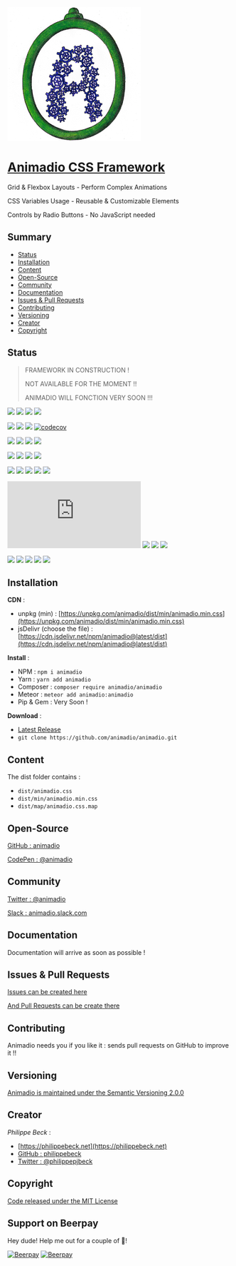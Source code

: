 [![Animadio Logo](img/logo.png)](https://animadio.org)
# [Animadio CSS Framework](https://animadio.org)

Grid & Flexbox Layouts - Perform Complex Animations
 
CSS Variables Usage - Reusable & Customizable Elements

Controls by Radio Buttons - No JavaScript needed

## Summary

- [Status](#status)  
- [Installation](#installation)  
- [Content](#content)  
- [Open-Source](#open-source)  
- [Community](#community)  
- [Documentation](#documentation)  
- [Issues & Pull Requests](#issues-&-pull-requests)  
- [Contributing](#contributing)  
- [Versioning](#versioning)  
- [Creator](#creator)  
- [Copyright](#copyright)  

## Status

> FRAMEWORK IN CONSTRUCTION !
>
> NOT AVAILABLE FOR THE MOMENT !!
>
> ANIMADIO WILL FONCTION VERY SOON !!!

[![](https://img.shields.io/github/package-json/v/animadio/animadio.svg)](https://github.com/animadio/animadio/blob/master/package.json)
[![](https://img.shields.io/npm/v/animadio.svg)](https://www.npmjs.com/package/animadio)
[![](https://img.shields.io/badge/meteor-animadio%3Aanimadio-blue.svg)](https://atmospherejs.com/animadio/animadio)
[![](https://img.shields.io/packagist/v/animadio/animadio.svg)](https://packagist.org/packages/animadio/animadio)

[![](https://travis-ci.com/animadio/animadio.svg?branch=master)](https://travis-ci.com/animadio/animadio)
[![](https://img.shields.io/david/dev/animadio/animadio.svg)](https://david-dm.org/animadio/animadio?type=dev)
[![](https://api.codacy.com/project/badge/Grade/b996875347654cc69510b0b1a5616936)](https://www.codacy.com/app/Animadio/animadio?utm_source=github.com&amp;utm_medium=referral&amp;utm_content=animadio/animadio&amp;utm_campaign=Badge_Grade)
[![codecov](https://codecov.io/gh/animadio/animadio/branch/master/graph/badge.svg)](https://codecov.io/gh/animadio/animadio)

[![](https://img.shields.io/npm/dw/animadio.svg)](https://www.npmjs.com/package/animadio)
[![](https://img.shields.io/npm/dm/animadio.svg)](https://www.npmjs.com/package/animadio)
[![](https://img.shields.io/npm/dy/animadio.svg)](https://www.npmjs.com/package/animadio)
[![](https://data.jsdelivr.com/v1/package/npm/animadio/badge)](https://www.jsdelivr.com/package/npm/animadio)

[![](https://img.shields.io/github/last-commit/animadio/animadio.svg)](https://github.com/animadio/animadio/commits/master)
[![](https://img.shields.io/github/commit-activity/m/animadio/animadio.svg)](https://github.com/animadio/animadio/graphs/commit-activity)
[![](https://img.shields.io/github/issues/animadio/animadio.svg)](https://github.com/animadio/animadio/issues)
[![](https://img.shields.io/github/issues-pr/animadio/animadio.svg)](https://github.com/animadio/animadio/pulls)

[![](https://img.shields.io/maintenance/yes/2019.svg)](https://github.com/animadio/animadio)
[![](https://img.shields.io/codeclimate/maintainability/animadio/animadio.svg)](https://codeclimate.com/github/animadio/animadio)
[![](https://img.shields.io/codeclimate/maintainability-percentage/animadio/animadio.svg)](https://codeclimate.com/github/animadio/animadio)
[![](https://img.shields.io/codeclimate/issues/animadio/animadio.svg)](https://codeclimate.com/github/animadio/animadio)
[![](https://img.shields.io/codeclimate/tech-debt/animadio/animadio.svg)](https://codeclimate.com/github/animadio/animadio)

[![](https://img.badgesize.io/animadio/animadio/master/dist/min/animadio.min.css?compression=gzip&label=CSS+gzip+size)](https://github.com/animadio/animadio/tree/master/dist/min/animadio.min.css)
[![](https://img.shields.io/bundlephobia/min/animadio.svg)](https://github.com/animadio/animadio/tree/master/dist/min/animadio.min.css)
[![](https://img.shields.io/github/languages/code-size/animadio/animadio.svg)](https://github.com/animadio/animadio/tree/master/src)
[![](https://img.shields.io/github/repo-size/animadio/animadio.svg)](https://github.com/animadio/animadio)

[![](https://img.shields.io/github/languages/top/animadio/animadio.svg)](https://github.com/animadio/animadio)
[![](https://img.shields.io/npm/l/animadio.svg)](https://github.com/animadio/animadio/blob/master/LICENSE)
[![](https://img.shields.io/website-up-down-green-red/https/animadio.org.svg)](https://animadio.org)
[![](https://img.shields.io/librariesio/sourcerank/npm/animadio.svg)](https://libraries.io/npm/animadio)
[![](https://img.shields.io/github/contributors/animadio/animadio.svg)](https://libraries.io/npm/animadio)

## Installation

**CDN** : 
- unpkg (min) : [https://unpkg.com/animadio/dist/min/animadio.min.css](https://unpkg.com/animadio/dist/min/animadio.min.css)  
- jsDelivr (choose the file) : [https://cdn.jsdelivr.net/npm/animadio@latest/dist](https://cdn.jsdelivr.net/npm/animadio@latest/dist)  

**Install** :
- NPM : `npm i animadio`  
- Yarn : `yarn add animadio`  
- Composer : `composer require animadio/animadio`  
- Meteor : `meteor add animadio:animadio`  
- Pip & Gem : Very Soon !  

**Download** :
- [Latest Release](https://github.com/animadio/animadio/releases)  
- `git clone https://github.com/animadio/animadio.git`  
  
## Content

The dist folder contains :
- `dist/animadio.css`  
- `dist/min/animadio.min.css`  
- `dist/map/animadio.css.map`  


## Open-Source

[GitHub : animadio](https://github.com/animadio)

[CodePen : @animadio](https://codepen.io/animadio)

## Community

[Twitter : @animadio](https://twitter.com/animadio)

[Slack : animadio.slack.com](https://join.slack.com/t/animadio/shared_invite/enQtNTY1NTc5NzgyNDA3LTI2YWIxM2ZkMGM5ODBkNjNjZmI5ZGVlNTM1ZWEwMWI5ZDJjNzViYjNmNWE2MjllMTc3MDhlMzYzZDYzNTkxNjU)

## Documentation

Documentation will arrive as soon as possible !

## Issues & Pull Requests

[Issues can be created here](https://github.com/animadio/animadio/issues)

[And Pull Requests can be create there](https://github.com/animadio/animadio/pulls)

## Contributing

Animadio needs you if you like it : sends pull requests on GitHub to improve it !!

## Versioning

[Animadio is maintained under the Semantic Versioning 2.0.0](https://semver.org)

## Creator

*Philippe Beck* :
- [https://philippebeck.net](https://philippebeck.net)  
- [GitHub : philippebeck](https://github.com/philippebeck)  
- [Twitter : @philippepjbeck](https://twitter.com/philippepjbeck)  

## Copyright

[Code released under the MIT License](https://github.com/animadio/animadio/blob/master/LICENSE)
  
## Support on Beerpay
Hey dude! Help me out for a couple of :beers:!

[![Beerpay](https://beerpay.io/animadio/animadio/badge.svg?style=beer-square)](https://beerpay.io/animadio/animadio)  [![Beerpay](https://beerpay.io/animadio/animadio/make-wish.svg?style=flat-square)](https://beerpay.io/animadio/animadio?focus=wish)